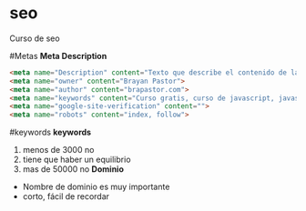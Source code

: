 # seo
Curso de seo

#Metas
**Meta Description**
```html
<meta name="Description" content="Texto que describe el contenido de la pagina">
<meta name="owner" content="Brayan Pastor">
<meta name="author" content="brapastor.com">
<meta name="keywords" content="Curso gratis, curso de javascript, javascript">
<meta name="google-site-verification" content="">
<meta name="robots" content="index, follow">

```
#keywords
**keywords**
1. menos de 3000 no
2. tiene que haber un equilibrio
3. mas de 50000 no
**Dominio**
* Nombre de dominio es muy importante
* corto, fácil de recordar